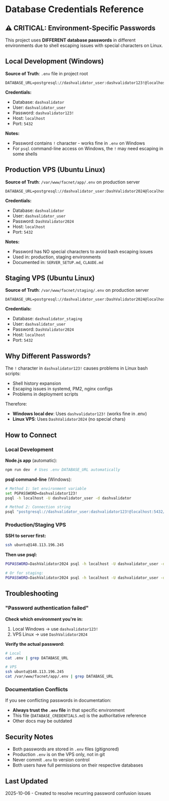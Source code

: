 # Database Credentials Reference

## ⚠️ CRITICAL: Environment-Specific Passwords

This project uses **DIFFERENT database passwords** in different environments due to shell escaping issues with special characters on Linux.

## Local Development (Windows)

**Source of Truth**: `.env` file in project root

```env
DATABASE_URL=postgresql://dashvalidator_user:dashvalidator123!@localhost:5432/dashvalidator
```

**Credentials:**
- Database: `dashvalidator`
- User: `dashvalidator_user`
- Password: `dashvalidator123!`
- Host: `localhost`
- Port: `5432`

**Notes:**
- Password contains `!` character - works fine in `.env` on Windows
- For `psql` command-line access on Windows, the `!` may need escaping in some shells

## Production VPS (Ubuntu Linux)

**Source of Truth**: `/var/www/facnet/app/.env` on production server

```env
DATABASE_URL=postgresql://dashvalidator_user:DashValidator2024@localhost:5432/dashvalidator
```

**Credentials:**
- Database: `dashvalidator`
- User: `dashvalidator_user`
- Password: `DashValidator2024`
- Host: `localhost`
- Port: `5432`

**Notes:**
- Password has NO special characters to avoid bash escaping issues
- Used in: production, staging environments
- Documented in: `SERVER_SETUP.md`, `CLAUDE.md`

## Staging VPS (Ubuntu Linux)

**Source of Truth**: `/var/www/facnet/staging/.env` on production server

```env
DATABASE_URL=postgresql://dashvalidator_user:DashValidator2024@localhost:5432/dashvalidator_staging
```

**Credentials:**
- Database: `dashvalidator_staging`
- User: `dashvalidator_user`
- Password: `DashValidator2024`
- Host: `localhost`
- Port: `5432`

## Why Different Passwords?

The `!` character in `dashvalidator123!` causes problems in Linux bash scripts:
- Shell history expansion
- Escaping issues in systemd, PM2, nginx configs
- Problems in deployment scripts

Therefore:
- **Windows local dev**: Uses `dashvalidator123!` (works fine in .env)
- **Linux VPS**: Uses `DashValidator2024` (no special chars)

## How to Connect

### Local Development

**Node.js app** (automatic):
```bash
npm run dev  # Uses .env DATABASE_URL automatically
```

**psql command-line** (Windows):
```bash
# Method 1: Set environment variable
set PGPASSWORD=dashvalidator123!
psql -h localhost -U dashvalidator_user -d dashvalidator

# Method 2: Connection string
psql "postgresql://dashvalidator_user:dashvalidator123!@localhost:5432/dashvalidator"
```

### Production/Staging VPS

**SSH to server first:**
```bash
ssh ubuntu@148.113.196.245
```

**Then use psql:**
```bash
PGPASSWORD=DashValidator2024 psql -h localhost -U dashvalidator_user -d dashvalidator

# Or for staging:
PGPASSWORD=DashValidator2024 psql -h localhost -U dashvalidator_user -d dashvalidator_staging
```

## Troubleshooting

### "Password authentication failed"

**Check which environment you're in:**
1. Local Windows → use `dashvalidator123!`
2. VPS Linux → use `DashValidator2024`

**Verify the actual password:**
```bash
# Local
cat .env | grep DATABASE_URL

# VPS
ssh ubuntu@148.113.196.245
cat /var/www/facnet/app/.env | grep DATABASE_URL
```

### Documentation Conflicts

If you see conflicting passwords in documentation:
- **Always trust the `.env` file** in that specific environment
- This file (`DATABASE_CREDENTIALS.md`) is the authoritative reference
- Other docs may be outdated

## Security Notes

- Both passwords are stored in `.env` files (gitignored)
- Production `.env` is on the VPS only, not in git
- Never commit `.env` to version control
- Both users have full permissions on their respective databases

## Last Updated

2025-10-06 - Created to resolve recurring password confusion issues
